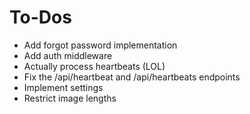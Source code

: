 # To-Dos

- Add forgot password implementation
- Add auth middleware
- Actually process heartbeats (LOL)
- Fix the /api/heartbeat and /api/heartbeats endpoints
- Implement settings
- Restrict image lengths
